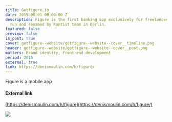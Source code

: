 ```yaml
---
title: Getfigure.io
date: 2015-06-01 00:00:00 Z
description: Figure is the first banking app exclusively for freelancers, it is now
  run and renamed by Kontist team in Berlin.
featured: false
preview: false
is_post: true
cover: getfigure--website/getfigure--website--cover__timeline.png
header: getfigure--website/getfigure--website--cover__post.png
matters: Brand identity, Front-end development
period: 2015
external: true
link: https://denismoulin.com/h/figure/
---
```


Figure is a mobile app

#### External link

[https://denismoulin.com/h/figure](https://denismoulin.com/h/figure/)

![](../../assets/images/posts/getfigure--website/getfigure--website--content--0.png)
